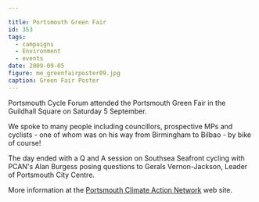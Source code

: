 ```yaml
---

title: Portsmouth Green Fair
id: 353
tags:
  - campaigns
  - Environment
  - events
date: 2009-09-05
figure: me_greenfairposter09.jpg
caption: Green Fair Poster
---
```


Portsmouth Cycle Forum attended the Portsmouth Green Fair in the Guildhall Square on Saturday 5 September.

We spoke to many people including councillors, prospective MPs and cyclists - one of whom was on his way from Birmingham to Bilbao - by bike of course!

The day ended with a Q and A session on Southsea Seafront cycling with PCAN's Alan Burgess posing questions to Gerals Vernon-Jackson, Leader of Portsmouth City Centre.

More information at the [Portsmouth Climate Action Network](http://www.portsmouthcan.co.uk/greenfair2009.html) web site.
